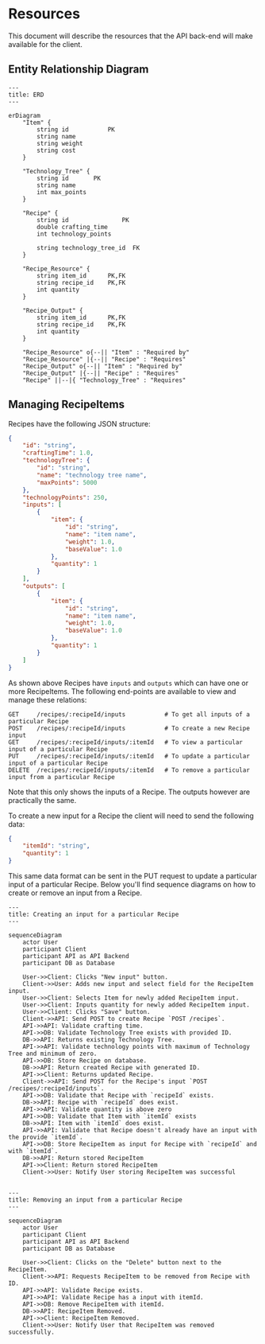 
# Resources

This document will describe the resources that the API back-end will make available for the client.

## Entity Relationship Diagram

```mermaid
---
title: ERD
---

erDiagram
    "Item" {
        string id           PK
        string name
        string weight
        string cost
    }
    
    "Technology_Tree" {
        string id       PK
        string name
        int max_points
    }
    
    "Recipe" {
        string id               PK
        double crafting_time
        int technology_points

        string technology_tree_id  FK
    }
    
    "Recipe_Resource" {
        string item_id      PK,FK
        string recipe_id    PK,FK
        int quantity
    }
    
    "Recipe_Output" {
        string item_id      PK,FK
        string recipe_id    PK,FK
        int quantity
    }
    
    "Recipe_Resource" o{--|| "Item" : "Required by"
    "Recipe_Resource" |{--|| "Recipe" : "Requires"
    "Recipe_Output" o{--|| "Item" : "Required by"
    "Recipe_Output" |{--|| "Recipe" : "Requires"
    "Recipe" ||--|{ "Technology_Tree" : "Requires"
```

## Managing RecipeItems

Recipes have the following JSON structure:

```json
{
    "id": "string",
    "craftingTime": 1.0,
    "technologyTree": {
        "id": "string",
        "name": "technology tree name",
        "maxPoints": 5000
    },
    "technologyPoints": 250,
    "inputs": [
        {
            "item": {
                "id": "string",
                "name": "item name",
                "weight": 1.0,
                "baseValue": 1.0
            },
            "quantity": 1
        }
    ],
    "outputs": [
        {
            "item": {
                "id": "string",
                "name": "item name",
                "weight": 1.0,
                "baseValue": 1.0
            },
            "quantity": 1
        }
    ]
}
```

As shown above Recipes have `inputs` and `outputs` which can have one or more RecipeItems. The following end-points are available to view and manage these relations:

```text
GET     /recipes/:recipeId/inputs           # To get all inputs of a particular Recipe
POST    /recipes/:recipeId/inputs           # To create a new Recipe input
GET     /recipes/:recipeId/inputs/:itemId   # To view a particular input of a particular Recipe
PUT     /recipes/:recipeId/inputs/:itemId   # To update a particular input of a particular Recipe
DELETE  /recipes/:recipeId/inputs/:itemId   # To remove a particular input from a particular Recipe
```

Note that this only shows the inputs of a Recipe. The outputs however are practically the same.

To create a new input for a Recipe the client will need to send the following data:

```json
{
    "itemId": "string",
    "quantity": 1
}
```

This same data format can be sent in the PUT request to update a particular input of a particular Recipe. Below you'll find sequence diagrams on how to create or remove an input from a Recipe.

```mermaid
---
title: Creating an input for a particular Recipe
---

sequenceDiagram
    actor User
    participant Client
    participant API as API Backend
    participant DB as Database
    
    User->>Client: Clicks "New input" button.
    Client->>User: Adds new input and select field for the RecipeItem input.
    User->>Client: Selects Item for newly added RecipeItem input.
    User->>Client: Inputs quantity for newly added RecipeItem input.
    User->>Client: Clicks "Save" button.
    Client->>API: Send POST to create Recipe `POST /recipes`.
    API->>API: Validate crafting time.
    API->>DB: Validate Technology Tree exists with provided ID.
    DB->>API: Returns existing Technology Tree.
    API->>API: Validate technology points with maximum of Technology Tree and minimum of zero.
    API->>DB: Store Recipe on database.
    DB->>API: Return created Recipe with generated ID.
    API->>Client: Returns updated Recipe.
    Client->>API: Send POST for the Recipe's input `POST /recipes/:recipeId/inputs`.
    API->>DB: Validate that Recipe with `recipeId` exists.
    DB->>API: Recipe with `recipeId` does exist.
    API->>API: Validate quantity is above zero
    API->>DB: Validate that Item with `itemId` exists
    DB->>API: Item with `itemId` does exist.
    API->>API: Validate that Recipe doesn't already have an input with the provide `itemId`.
    API->>DB: Store RecipeItem as input for Recipe with `recipeId` and with `itemId`.
    DB->>API: Return stored RecipeItem
    API->>Client: Return stored RecipeItem
    Client->>User: Notify User storing RecipeItem was successful
    
```

```mermaid
---
title: Removing an input from a particular Recipe
---

sequenceDiagram
    actor User
    participant Client
    participant API as API Backend
    participant DB as Database
    
    User->>Client: Clicks on the "Delete" button next to the RecipeItem.
    Client->>API: Requests RecipeItem to be removed from Recipe with ID.
    API->>API: Validate Recipe exists.
    API->>API: Validate Recipe has a input with itemId.
    API->>DB: Remove RecipeItem with itemId.
    DB->>API: RecipeItem Removed.
    API->>Client: RecipeItem Removed.
    Client->>User: Notify User that RecipeItem was removed successfully.
```
